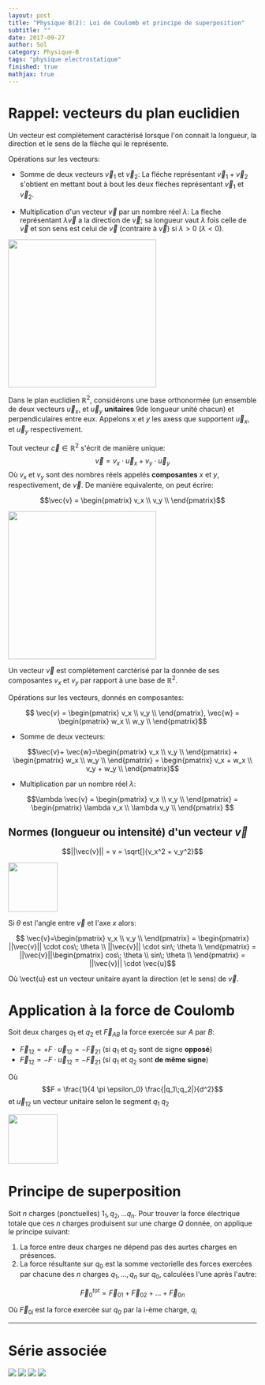 ```yaml
---
layout: post
title: "Physique B(2): Loi de Coulomb et principe de superposition"
subtitle: ""
date: 2017-09-27
author: Sol
category: Physique-B
tags: "physique electrostatique"
finished: true
mathjax: true
---
```


# Rappel: vecteurs du plan euclidien

Un vecteur est complètement caractérisé lorsque l'on connait la longueur, la direction et le sens de la flèche qui le représente.

Opérations sur les vecteurs:
* Somme de deux vecteurs $\vec{v}_1$ et $\vec{v}_2$: La fléche représentant $\vec{v}_1 + \vec{v}_2$ s'obtient en mettant bout à bout les deux fleches représentant $\vec{v}_1$ et $\vec{v}_2$.

* Multiplication d'un vecteur $\vec{v}$ par un nombre réel $\lambda$: La fleche représentant $\lambda \vec{v}$ a la direction de $\vec{v}$; sa longueur vaut $\lambda$ fois celle de $\vec{v}$ et son sens est celui de $\vec{v}$ (contraire à $\vec{v}$) si $\lambda > 0$ ($\lambda < 0$).

<img src="/math/01illustrations/03physB/02/vector.png" align="" height="300">

Dans le plan euclidien $\pmb{\mathbb{R}}^2$, considérons une base orthonormée (un ensemble de deux vecteurs $\vec{u}_x$, et $\vec{u}_y$ **unitaires** 9de longueur unité chacun) et perpendiculaires entre eux. Appelons $x$ et $y$ les axess que supportent $\vec{u}_x$, et $\vec{u}_y$ respectivement.

Tout vecteur $\vec{c} \in \pmb{\mathbb{R}}^2$ s'écrit de manière unique:
$$\vec{v}=v_x\cdot \vec{u}_x + v_y \cdot \vec{u}_y$$
Où $v_x$ et $v_y$ sont des nombres réels appelés **composantes** $x$ et $y$, respectivement, de $\vec{v}$. De manière equivalente, on peut écrire:

$$\vec{v} = \begin{pmatrix} v_x \\ v_y \\ \end{pmatrix}$$

<img src="/math/01illustrations/03physB/02/vector2.png" align="" height="300">

Un vecteur $\vec{v}$ est complètement carctérisé par la donnée de ses composantes $v_x$ et $v_y$ par rapport à une base de $\pmb{\mathbb{R}}^2$. 

Opérations sur les vecteurs, donnés en composantes:

$$ \vec{v} = \begin{pmatrix} v_x \\ v_y \\ \end{pmatrix}, \vec{w} = \begin{pmatrix} w_x \\ w_y \\ \end{pmatrix}$$

* Somme de deux vecteurs:

$$\vec{v}+ \vec{w}=\begin{pmatrix}
    v_x \\ 
    v_y \\ 
\end{pmatrix} + \begin{pmatrix}
    w_x \\ 
    w_y \\ 
\end{pmatrix} = \begin{pmatrix}
    v_x + w_x \\ 
    v_y + w_y \\ 
\end{pmatrix}$$

* Multiplication par un nombre réel $\lambda$:

$$\lambda \vec{v} = \begin{pmatrix}
    v_x \\ 
    v_y \\ 
\end{pmatrix} = \begin{pmatrix}
    \lambda v_x \\ 
    \lambda v_y \\ 
\end{pmatrix} $$

## Normes (longueur ou intensité) d'un vecteur $\vec{v}$

$$||\vec{v}|| = v = \sqrt[]{v_x^2 + v_y^2}$$

<img src="/math/01illustrations/03physB/02/vector3.png" align="" height="100">

Si $\theta$ est l'angle entre $\vec{v}$ et l'axe $x$ alors:

$$ \vec{v}=\begin{pmatrix}
    v_x \\
    v_y \\
\end{pmatrix} = \begin{pmatrix}
    ||\vec{v}|| \cdot cos\; \theta \\
    ||\vec{v}|| \cdot sin\; \theta \\
\end{pmatrix} = ||\vec{v}||\begin{pmatrix}
     cos\; \theta \\
     sin\; \theta \\
\end{pmatrix} = ||\vec{v}|| \cdot \vec{u}$$

Où \vect{u} est un vecteur unitaire ayant la direction (et le sens) de $\vec{v}$.

# Application à la force de Coulomb
Soit deux charges $q_1$ et $q_2$ et $\vec{F}_{AB}$ la force exercée sur $A$ par $B$:

* $\vec{F}_{12} = +F\cdot \vec{u}_{12} = - \vec{F}_{21}$ (si $q_1$ et $q_2$ sont de signe **opposé**)
* $\vec{F}_{12} = -F\cdot \vec{u}_{12} = - \vec{F}_{21}$ (si $q_1$ et $q_2$ sont **de même signe**)

Où 
$$F = \frac{1}{4 \pi \epsilon_0} \frac{|q_1\;q_2|}{d^2}$$
et $\vec{u}_{12}$ un vecteur unitaire selon le segment $q_1\; q_2$

<img src="/math/01illustrations/03physB/02/vector4.png" align="" height="100">

# Principe de superposition
Soit $n$ charges (ponctuelles) $1_1,q_2,...q_n$. Pour trouver la force électrique totale que ces $n$ charges produisent sur une charge $Q$ donnée, on applique le principe suivant:

1. La force entre deux charges ne dépend pas des aurtes charges en présences.
2. La force résultante sur $q_0$ est la somme vectorielle des forces exercées par chacune des $n$ charges $q_1,...,q_n$ sur $q_0$, calculées l'une après l'autre:

$$\vec{F}_0^{tot} = \vec{F}_{01} + \vec{F}_{02} + ... + \vec{F}_{0n}$$

Où $\vec{F}_{0i}$ est la force exercée sur $q_0$ par la i-ème charge, $q_i$

----
# Série associée

<img src="/math/01illustrations/03physB/02/ex1.png">



<img src="/math/01illustrations/03physB/02/ex2.png">





<img src="/math/01illustrations/03physB/02/ex3.png">





<img src="/math/01illustrations/03physB/02/ex4.png">




